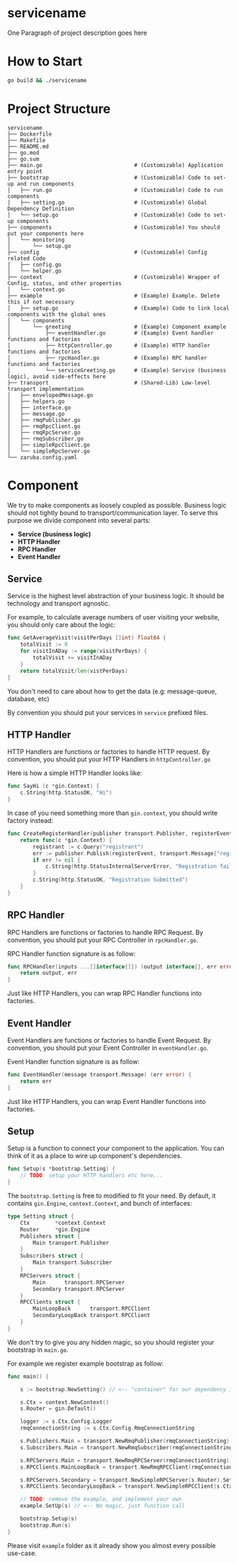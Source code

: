 # servicename

One Paragraph of project description goes here

# How to Start

```sh
go build && ./servicename
```

# Project Structure

```
servicename
├── Dockerfile
├── Makefile
├── README.md
├── go.mod
├── go.sum
├── main.go 							# (Customizable) Application entry point
├── bootstrap                           # (Customizable) Code to set-up and run components
│   ├── run.go                          # (Customizable) Code to run components
│   ├── setting.go                      # (Customizable) Global Dependency Definition
│   └── setup.go                        # (Customizable) Code to set-up components
├── components                          # (Customizable) You should put your components here
│   └── monitoring
│       └── setup.go
├── config                              # (Customizable) Config related Code
│   ├── config.go
│   └── helper.go
├── context                             # (Customizable) Wrapper of Config, status, and other properties
│   └── context.go
├── example                             # (Example) Example. Delete this if not necessary
│   ├── setup.go                        # (Example) Code to link local components with the global ones
│   └── components
│       └── greeting                    # (Example) Component example
│           ├── eventHandler.go         # (Example) Event handler functions and factories
│           ├── httpController.go       # (Example) HTTP handler functions and factories
│           ├── rpcHandler.go           # (Example) RPC handler functions and factories
│           └── serviceGreeting.go      # (Example) Service (business logic), avoid side-effects here
├── transport                           # (Shared-Lib) Low-level transport implementation
│   ├── envelopedMessage.go
│   ├── helpers.go
│   ├── interface.go
│   ├── message.go
│   ├── rmqPublisher.go
│   ├── rmqRpcClient.go
│   ├── rmqRpcServer.go
│   ├── rmqSubscriber.go
│   ├── simpleRpcClient.go
│   └── simpleRpcServer.go
└── zaruba.config.yaml
```

# Component

We try to make components as loosely coupled as possible. Business logic should not tightly bound to transport/communication layer. To serve this purpose we divide component into several parts:

* __Service (business logic)__
* __HTTP Handler__
* __RPC Handler__
* __Event Handler__

## Service

Service is the highest level abstraction of your business logic. It should be technology and transport agnostic.

For example, to calculate average numbers of user visiting your website, you should only care about the logic:

```go
func GetAverageVisit(visitPerDays []int) float64 {
	totalVisit := 0
	for visitInADay := range(visitPerDays) {
		totalVisit += visitInADay
	}
	return totalVisit/len(vistPerDays)
}
```

You don't need to care about how to get the data (e.g: message-queue, database, etc)

By convention you should put your services in `service` prefixed files.

## HTTP Handler

HTTP Handlers are functions or factories to handle HTTP request. By convention, you should put your HTTP Handlers in `httpController.go`

Here is how a simple HTTP Handler looks like:

```go
func SayHi (c *gin.Context) { 
	c.String(http.StatusOK, "Hi") 
}
```

In case of you need something more than `gin.context`, you should write factory instead:

```go
func CreateRegisterHandler(publisher transport.Publisher, registerEvent string) func(c *gin.Context) {
	return func(c *gin.Context) {
		registrant := c.Query("registrant")
		err := publisher.Publish(registerEvent, transport.Message{"registrant": registrant})
		if err != nil {
			c.String(http.StatusInternalServerError, "Registration failed, please try again")
		}
		c.String(http.StatusOK, "Registration Submitted")
	}
}
```

## RPC Handler

RPC Handlers are functions or factories to handle RPC Request. By convention, you should put your RPC Controller in `rpcHandler.go`.

RPC Handler function signature is as follow:

```go
func RPCHandler(inputs ...[]interface{]}) (output interface{}, err error) {
	return output, err
}
```

Just like HTTP Handlers, you can wrap RPC Handler functions into factories.

## Event Handler

Event Handlers are functions or factories to handle Event Request. By convention, you should put your Event Controller in `eventHandler.go`.

Event Handler function signature is as follow:

```go
func EventHandler(message transport.Message) (err error) {
	return err
}
```

Just like HTTP Handlers, you can wrap Event Handler functions into factories.

## Setup

Setup is a function to connect your component to the application. You can think of it as a place to wire up component's dependencies.

```go
func Setup(s *bootstrap.Setting) {
	// TODO: setup your HTTP handlers etc here...
}
```

The `bootstrap.Setting` is free to modified to fit your need.  By default, it contains `gin.Engine`, `context.Context`, and bunch of interfaces:

```go
type Setting struct {
	Ctx        *context.Context
	Router     *gin.Engine
	Publishers struct {
		Main transport.Publisher
	}
	Subscribers struct {
		Main transport.Subscriber
	}
	RPCServers struct {
		Main      transport.RPCServer
		Secondary transport.RPCServer
	}
	RPCClients struct {
		MainLoopBack      transport.RPCClient
		SecondaryLoopBack transport.RPCClient
	}
}
```

We don't try to give you any hidden magic, so you should register your bootstrap in `main.go`.

For example we register example bootstrap as follow:

```go
func main() {

	s := bootstrap.NewSetting() // <-- "container" for our dependency injection

	s.Ctx = context.NewContext()
	s.Router = gin.Default()

	logger := s.Ctx.Config.Logger
	rmqConnectionString := s.Ctx.Config.RmqConnectionString

	s.Publishers.Main = transport.NewRmqPublisher(rmqConnectionString).SetLogger(logger)
	s.Subscribers.Main = transport.NewRmqSubscriber(rmqConnectionString).SetLogger(logger)

	s.RPCServers.Main = transport.NewRmqRPCServer(rmqConnectionString).SetLogger(logger)
	s.RPCClients.MainLoopBack = transport.NewRmqRPCClient(rmqConnectionString).SetLogger(logger)

	s.RPCServers.Secondary = transport.NewSimpleRPCServer(s.Router).SetLogger(logger)
	s.RPCClients.SecondaryLoopBack = transport.NewSimpleRPCClient(s.Ctx.Config.LocalServiceAddress).SetLogger(logger)

	// TODO: remove the example, and implement your own
	example.SetUp(s) // <-- No magic, just function call

	bootstrap.Setup(s)
	bootstrap.Run(s)
}
```

Please visit `example` folder as it already show you almost every possible use-case.
